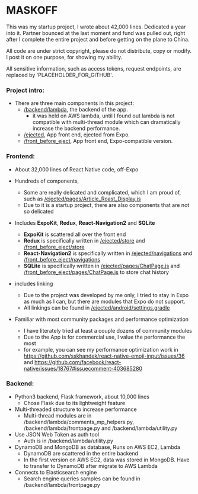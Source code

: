 # MASKOFF
This was my startup project, I wrote about 42,000 lines. Dedicated a year into it. Partner bounced at the last moment and fund was pulled out, right after I complete the entire project and before getting on the plane to China.

All code are under strict copyright, please do not distribute, copy or modify. I post it on one purpose, for showing my ability.

All sensitive information, such as access tokens, request endpoints, are replaced by 'PLACEHOLDER_FOR_GITHUB'.

### Project intro:
* There are three main components in this project: 
  - [/backend/lambda](https://github.com/leonyhenn/MASKOFF/tree/master/backend/lambda), the backend of the app.
    - it was held on AWS lambda, until I found out lambda is not compatible with multi-thread module which can dramatically increase the backend performance.
  - [/ejected](https://github.com/leonyhenn/MASKOFF/tree/master/ejected), App front end, ejected from Expo.
  - [/front_before_eject](https://github.com/leonyhenn/MASKOFF/tree/master/front_before_eject), App front end, Expo-compatible version.
### Frontend:
* About 32,000 lines of React Native code, off-Expo
* Hundreds of components, 

  - Some are really delicated and complicated, which I am proud of, such as [/ejected/pages/Article_Roast_Display.js](https://github.com/leonyhenn/MASKOFF/blob/master/ejected/pages/Article_Roast_Display.js)
  - Due to it is a startup project, there are also components that are not so delicated

* Includes **ExpoKit**, **Redux**, **React-Navigation2** and **SQLite**
  - **ExpoKit** is scattered all over the front end
  - **Redux** is specifically written in [/ejected/store](https://github.com/leonyhenn/MASKOFF/tree/master/ejected/store) and [/front_before_eject/store](https://github.com/leonyhenn/MASKOFF/tree/master/front_before_eject/store)
  - **React-Navigation2** is specifically written in [/ejected/navigations](https://github.com/leonyhenn/MASKOFF/tree/master/ejected/navigations) and [/front_before_eject/navigations](https://github.com/leonyhenn/MASKOFF/tree/master/front_before_eject/navigations)
  - **SQLite** is specifically written in [/ejected/pages/ChatPage.js](https://github.com/leonyhenn/MASKOFF/tree/master/ejected/pages/ChatPage.js) and [/front_before_eject/pages/ChatPage.js](https://github.com/leonyhenn/MASKOFF/tree/master/front_before_eject/pages/ChatPage.js) to store chat history
* includes linking
  - Due to the project was developed by me only, I tried to stay in Expo as much as I can, but there are modules that Expo do not support.
  - All linkings can be found in [/ejected/android/settings.gradle](https://github.com/leonyhenn/MASKOFF/tree/master/ejected/android/settings.gradle)
* Familiar with most community packages and performance optimization
  - I have literately tried at least a couple dozens of community modules
  - Due to the App is for commercial use, I value the performance the most
  - for example, you can see my performance optimization work in https://github.com/sskhandek/react-native-emoji-input/issues/36 and https://github.com/facebook/react-native/issues/18767#issuecomment-403685280


### Backend:
* Python3 backend, Flask framework, about 10,000 lines
  - Chose Flask due to its lightweight feature
* Multi-threaded structure to increase performance
  - Multi-thread modules are in /backend/lambda/comments_mp_helpers.py, /backend/lambda/frontpage.py and /backend/lambda/utility.py
* Use JSON Web Token as auth tool
  - Auth is in /backend/lambda/utility.py
* DynamoDB and MongoDB as database, Runs on AWS EC2, Lambda
  - DynamoDB are scattered in the entire backend
  - In the first version on AWS EC2, data was stored in MongoDB. Have to transfer to DynamoDB after migrate to AWS Lambda
* Connects to Elasticsearch engine
  - Search engine queries samples can be found in /backend/lambda/frontpage.py
 
  
